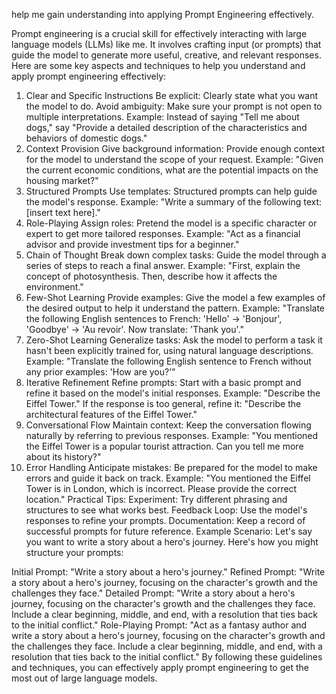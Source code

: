 help me gain understanding into applying Prompt Engineering effectively.

Prompt engineering is a crucial skill for effectively interacting with large language models (LLMs) like me. It involves crafting input (or prompts) that guide the model to generate more useful, creative, and relevant responses. Here are some key aspects and techniques to help you understand and apply prompt engineering effectively:

1. Clear and Specific Instructions
Be explicit: Clearly state what you want the model to do.
Avoid ambiguity: Make sure your prompt is not open to multiple interpretations.
Example: Instead of saying "Tell me about dogs," say "Provide a detailed description of the characteristics and behaviors of domestic dogs."
2. Context Provision
Give background information: Provide enough context for the model to understand the scope of your request.
Example: "Given the current economic conditions, what are the potential impacts on the housing market?"
3. Structured Prompts
Use templates: Structured prompts can help guide the model's response.
Example: "Write a summary of the following text: [insert text here]."
4. Role-Playing
Assign roles: Pretend the model is a specific character or expert to get more tailored responses.
Example: "Act as a financial advisor and provide investment tips for a beginner."
5. Chain of Thought
Break down complex tasks: Guide the model through a series of steps to reach a final answer.
Example: "First, explain the concept of photosynthesis. Then, describe how it affects the environment."
6. Few-Shot Learning
Provide examples: Give the model a few examples of the desired output to help it understand the pattern.
Example: "Translate the following English sentences to French: 'Hello' -> 'Bonjour', 'Goodbye' -> 'Au revoir'. Now translate: 'Thank you'."
7. Zero-Shot Learning
Generalize tasks: Ask the model to perform a task it hasn't been explicitly trained for, using natural language descriptions.
Example: "Translate the following English sentence to French without any prior examples: 'How are you?'"
8. Iterative Refinement
Refine prompts: Start with a basic prompt and refine it based on the model's initial responses.
Example: "Describe the Eiffel Tower." If the response is too general, refine it: "Describe the architectural features of the Eiffel Tower."
9. Conversational Flow
Maintain context: Keep the conversation flowing naturally by referring to previous responses.
Example: "You mentioned the Eiffel Tower is a popular tourist attraction. Can you tell me more about its history?"
10. Error Handling
Anticipate mistakes: Be prepared for the model to make errors and guide it back on track.
Example: "You mentioned the Eiffel Tower is in London, which is incorrect. Please provide the correct location."
Practical Tips:
Experiment: Try different phrasing and structures to see what works best.
Feedback Loop: Use the model's responses to refine your prompts.
Documentation: Keep a record of successful prompts for future reference.
Example Scenario:
Let's say you want to write a story about a hero's journey. Here's how you might structure your prompts:

Initial Prompt: "Write a story about a hero's journey."
Refined Prompt: "Write a story about a hero's journey, focusing on the character's growth and the challenges they face."
Detailed Prompt: "Write a story about a hero's journey, focusing on the character's growth and the challenges they face. Include a clear beginning, middle, and end, with a resolution that ties back to the initial conflict."
Role-Playing Prompt: "Act as a fantasy author and write a story about a hero's journey, focusing on the character's growth and the challenges they face. Include a clear beginning, middle, and end, with a resolution that ties back to the initial conflict."
By following these guidelines and techniques, you can effectively apply prompt engineering to get the most out of large language models.